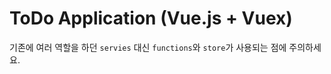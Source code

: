 # ToDo Application (Vue.js + Vuex)

기존에 여러 역할을 하던 `servies` 대신 `functions`와 `store`가 사용되는 점에 주의하세요.

